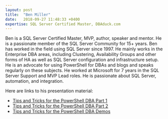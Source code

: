 ```yaml
---
layout: post
title:  "Ben Miller"
date:   2018-09-27 11:48:33 +0400
expertise: SQL Server Certified Master, DBAduck.com
---
```


Ben is a SQL Server Certified Master, MVP, author, speaker and mentor. He is a passionate member of the SQL Server Community for 15+ years. Ben has worked in the field using SQL Server since 1997. He mainly works in the Enterprise DBA areas, including Clustering, Availability Groups and other forms of HA as well as SQL Server configuration and infrastructure setup. He is an advocate for using PowerShell for DBAs and blogs and speaks regularly on these subjects. He worked at Microsoft for 7 years in the SQL Server Support and MVP Lead roles. He is passionate about SQL Server, automation, and integration.

Here are links to his presentation material:

- [Tips and Tricks for the PowerShell DBA Part 1](https://devintxcontent.blob.core.windows.net/showcontent/Speaker%20Presentations%20Fall%202018/01_Session_BenMiller_PowerShellTipsTricks_2018.pdf)
- [Tips and Tricks for the PowerShell DBA Part 2](https://devintxcontent.blob.core.windows.net/showcontent/Speaker%20Presentations%20Fall%202018/02_Session_BenMiller_PowerShellTipsTricks_2018.pdf)
- [Tips and Tricks for the PowerShell DBA Demos](https://devintxcontent.blob.core.windows.net/showcontent/Speaker%20Presentations%20Fall%202018/demos/)
